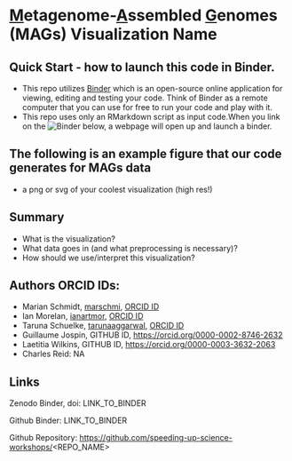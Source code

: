 <u>M</u>etagenome-<u>A</u>ssembled <u>G</u>enomes (MAGs) Visualization Name
====

## Quick Start - how to launch this code in Binder. 

  - This repo utilizes [Binder](https://binder.readthedocs.io/en/latest/user-manual/overview/intro.html) which is an open-source online application for viewing, editing and testing your code. Think of Binder as a remote computer that you can use for free to run your code and play with it.   
  - This repo uses only an RMarkdown script as input code.When you link on the ![Binder](https://mybinder.org/badge_logo.svg) below, a webpage will open up and launch a binder.

## The following is an example figure that our code generates for MAGs data

   - a png or svg of your coolest visualization (high res!)

## Summary

   - What is the visualization?
   - What data goes in (and what preprocessing is necessary)?
   - How should we use/interpret this visualization?
 
 
## Authors ORCID IDs:
- Marian Schmidt, [marschmi](https://github.com/marschmi), [ORCID ID](https://orcid.org/0000-0002-2866-4496)
- Ian Morelan, [ianartmor](https://github.com/ianartmor), [ORCID ID](https://orcid.org/0000-0001-5161-6188)
- Taruna Schuelke, [tarunaaggarwal](https://github.com/tarunaaggarwal), [ORCID ID](https://orcid.org/0000-0003-4370-8845) 
- Guillaume Jospin, GITHUB ID, https://orcid.org/0000-0002-8746-2632
- Laetitia Wilkins, GITHUB ID, https://orcid.org/0000-0003-3632-2063
- Charles Reid: NA



## Links

Zenodo Binder, doi: LINK_TO_BINDER

Github Binder: LINK_TO_BINDER

Github Repository: https://github.com/speeding-up-science-workshops/<REPO_NAME>



 

